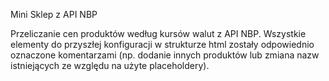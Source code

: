 Mini Sklep z API NBP

Przeliczanie cen produktów według kursów walut z API NBP. Wszystkie elementy do przyszłej konfiguracji w strukturze html zostały odpowiednio oznaczone komentarzami (np. dodanie innych produktów lub zmiana nazw istniejących ze względu na użyte placeholdery).

